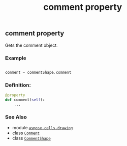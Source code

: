 ﻿---
title: comment property
second_title: Aspose.Cells for Python via .NET API References
description: 
type: docs
weight: 330
url: /aspose.cells.drawing/commentshape/comment/
is_root: false
---

## comment property


Gets the comment object.

### Example 


```python

comment = commentShape.comment

```
### Definition:
```python
@property
def comment(self):
    ...
```

### See Also
* module [`aspose.cells.drawing`](../../)
* class [`Comment`](/cells/python-net/aspose.cells/comment)
* class [`CommentShape`](/cells/python-net/aspose.cells.drawing/commentshape)
